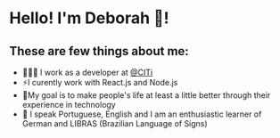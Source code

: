 # Hello! I'm Deborah 🌷! 

## These are few things about me:
<ul> 
  <li>👩🏻‍💻 I work as a developer at <a href=""https://citi.org.br>@CITi </a></li>
  <li>⚡I curently work with React.js and Node.js</li>
  <li>🎯My goal is to make people's life at least a little better through their experience in technology</li>
  <li>📓 I speak Portuguese, English and I am an enthusiastic learner of German and LIBRAS (Brazilian Language of Signs)</li>
</ul>

